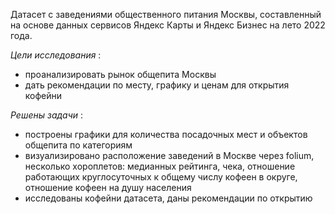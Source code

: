 Датасет с заведениями общественного питания Москвы, составленный на основе данных сервисов Яндекс Карты и Яндекс Бизнес на лето 2022 года.

_Цели исследования_ :
- проанализировать рынок общепита Москвы
- дать рекомендации по месту, графику и ценам для открытия кофейни

_Решены задачи_ :
- построены графики для количества посадочных мест и объектов общепита по категориям
- визуализировано расположение заведений в Москве через folium, несколько хороплетов: медианных рейтинга, чека, отношение работающих круглосуточных к общему числу кофеен в округе, отношение кофеен на душу населения
- исследованы кофейни датасета, даны рекомендации по открытию
